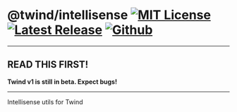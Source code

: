 # @twind/intellisense [![MIT License](https://flat.badgen.net/github/license/tw-in-js/twind)](https://github.com/tw-in-js/twind/blob/next/LICENSE) [![Latest Release](https://flat.badgen.net/npm/v/@twind/intellisense/next?icon=npm&label&cache=10800&color=blue)](https://www.npmjs.com/package/@twind/intellisense/v/next) [![Github](https://flat.badgen.net/badge/icon/tw-in-js%2Ftwind%23intellisense?icon=github&label)](https://github.com/tw-in-js/twind/tree/next/packages/intellisense)

---

## READ THIS FIRST!

**Twind v1 is still in beta. Expect bugs!**

---

Intellisense utils for Twind
